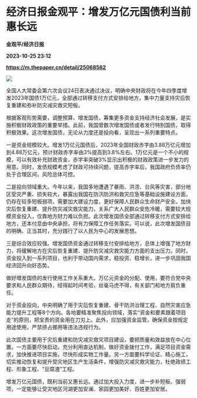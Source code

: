 # 经济日报金观平：增发万亿元国债利当前惠长远
**金观平/经济日报**

**2023-10-25 23:12**

**https://m.thepaper.cn/detail/25068562**

![](https://imagecloud.thepaper.cn/thepaper/image/275/712/162.jpg)

全国人大常委会第六次会议24日表决通过决议，明确中央财政将在今年四季度增发2023年国债1万亿元，全部通过转移支付方式安排给地方，集中力量支持灾后恢复重建和弥补防灾减灾救灾短板。

根据客观形势需要，调整预算、增发国债，筹集更多资金支持经济社会发展，是实施积极财政政策的重要举措。此前，我国曾数次增发国债或者发行特别国债，取得积极效果。这次增发国债，无论从力度还是投向看，呈现出一系列重要特点。

一是资金规模较大。增发1万亿元国债后，2023年全国财政赤字由3.88万亿元增加到4.88万亿元，预计财政赤字率由3%提高到3.8%左右。1万亿元是一个不小的规模，可以有效补充财政资金，赤字率突破3%显示出积极的财政政策进一步发力的用意。同时，发债规模考虑了财政可持续问题，提高赤字率后，我国政府负债率仍处于合理区间，风险总体可控。

二是投向领域重大。今年以来，我国多地遭遇了暴雨、洪涝、台风等灾害，部分地区受灾严重、损失较大，暴露出我国在防汛防洪和救灾应急等基础设施建设方面，仍存在较多短板弱项，需要加大建设力度，更好保障人民群众生命财产安全。加快灾后恢复重建、提升防灾减灾救灾能力，关系广大人民群众安危冷暖，需要较大规模资金投入，仅靠地方财力难以负担。此次增发国债全部通过转移支付方式安排给地方，还本付息由中央承担，将有力保障工作任务落实。可以说，此次增发国债目的明确、正当其时，充分践行了以人民为中心的发展思想。

三是综合效应较强。增发国债资金通过转移支付安排给地方，总体上增强了地方财力，将缓解地方在灾后恢复重建、提升防灾减灾救灾能力方面的支出压力。同时，资金投入到一系列项目，也利于带动国内需求，稳投资、稳增长，进一步巩固我国经济回升向好态势。

做好增发国债的发行使用工作关系重大。万亿元资金的分配、使用，要符合党中央要求和人民群众期待，经得起时间考验，丝毫马虎不得，有关部门和地方肩负重任。

对于资金投向，中央明确了用于灾后恢复重建、骨干防洪治理工程、自然灾害应急能力提升工程等8个方向。各地要精准聚焦投向领域，落实“资金和要素跟着项目走”的原则，把宝贵的资金用在刀刃上。此外，应加强资金监管，确保资金按规定用途使用，严禁挤占挪用等违法违规行为。

此次国债主要用于灾后重建和防灾减灾救灾项目建设，要把质量和效益放在中心位置。一方面要尽快启动，充分利用直达机制，做好资金拨付工作，满足项目资金需求，加快推进项目实施，尽快形成实物工作量。另一方面要科学论证、精心施工，切实推动恢复和提升受灾地区生产生活条件，增强防灾减灾救灾能力，杜绝政绩工程、形象工程、“豆腐渣”工程。

增发万亿元国债，既利当前又惠长远。通过加大投入力度，进一步补短板、强弱项，一定能够让受灾地区河湖更加安澜、家园更加美好、百姓更加安居。
